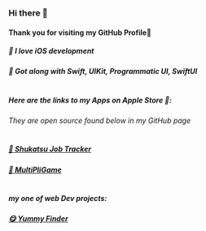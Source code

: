 ### Hi there 👋

#### Thank you for visiting my GitHub Profile🥳
#####  I love iOS development
##### 🤝 Got along with Swift, UIKit, Programmatic UI, SwiftUI
#
#
#
##### Here are the links to my Apps on Apple Store :
###### _They are open source found below in my GitHub page_
#
##### [🔖 Shukatsu Job Tracker]
##### [🎲 MultiPliGame]
#
#
##### my one of web Dev projects:
##### [😋 Yummy Finder]

[//]: # (These are reference links used in the body of this note and get stripped out when the markdown processor does its job. There is no need to format nicely because it shouldn't be seen. Thanks SO - http://stackoverflow.com/questions/4823468/store-comments-in-markdown-syntax)

   [🏫 Grokking the Coding Interview]: <https://www.educative.io/courses/grokking-the-coding-interview>
   [🔖 Shukatsu Job Tracker]: <https://apps.apple.com/de/app/shukatsu-job-tracker/id1622574153r>
   [🎲 MultiPliGame]: <https://apps.apple.com/de/app/multipligame/id1612961419>
   [😋 Yummy Finder]: <https://apps.apple.com/de/app/multipligame/id1612961419>
